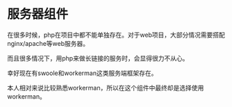 # 服务器组件

在很多时候，php在项目中都不能单独存在。对于web项目，大部分情况需要搭配nginx/apache等web服务器。

而且很多情况下，用php来做长链接的服务时，会显得很力不从心。

幸好现在有swoole和workerman这类服务端框架存在。

本人相对来说比较熟悉workerman，所以在这个组件中最终却是选择使用workerman。
